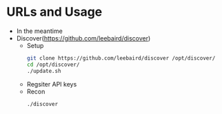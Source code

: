 # URLs and Usage
- In the meantime
- Discover(https://github.com/leebaird/discover)
  - Setup
    ~~~sh
    git clone https://github.com/leebaird/discover /opt/discover/
    cd /opt/discover/
    ./update.sh
    ~~~
  - Regsiter API keys
  - Recon
    ~~~sh
    ./discover
    ~~~